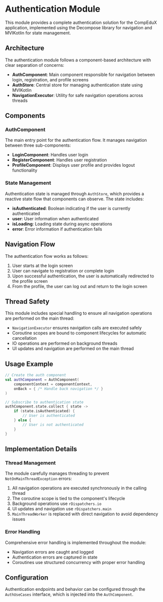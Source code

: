 # Authentication Module

This module provides a complete authentication solution for the CompEduX application, implemented using the Decompose library for navigation and MVIKotlin for state management.

## Architecture

The authentication module follows a component-based architecture with clear separation of concerns:

- **AuthComponent**: Main component responsible for navigation between login, registration, and profile screens
- **AuthStore**: Central store for managing authentication state using MVIKotlin
- **NavigationExecutor**: Utility for safe navigation operations across threads

## Components

### AuthComponent

The main entry point for the authentication flow. It manages navigation between three sub-components:

- **LoginComponent**: Handles user login
- **RegisterComponent**: Handles user registration
- **ProfileComponent**: Displays user profile and provides logout functionality

### State Management

Authentication state is managed through `AuthStore`, which provides a reactive state flow that components can observe. The state includes:

- **isAuthenticated**: Boolean indicating if the user is currently authenticated
- **user**: User information when authenticated
- **isLoading**: Loading state during async operations
- **error**: Error information if authentication fails

## Navigation Flow

The authentication flow works as follows:

1. User starts at the login screen
2. User can navigate to registration or complete login
3. Upon successful authentication, the user is automatically redirected to the profile screen
4. From the profile, the user can log out and return to the login screen

## Thread Safety

This module includes special handling to ensure all navigation operations are performed on the main thread:

- `NavigationExecutor` ensures navigation calls are executed safely
- Coroutine scopes are bound to component lifecycles for automatic cancellation
- IO operations are performed on background threads
- UI updates and navigation are performed on the main thread

## Usage Example

```kotlin
// Create the auth component
val authComponent = AuthComponent(
    componentContext = componentContext,
    onBack = { /* Handle back navigation */ }
)

// Subscribe to authentication state
authComponent.state.collect { state ->
    if (state.isAuthenticated) {
        // User is authenticated
    } else {
        // User is not authenticated
    }
}
```

## Implementation Details

### Thread Management

The module carefully manages threading to prevent `NotOnMainThreadException` errors:

1. All navigation operations are executed synchronously in the calling thread
2. The coroutine scope is tied to the component's lifecycle
3. Background operations use `rDispatchers.io`
4. UI updates and navigation use `rDispatchers.main`
5. `MainThreadWorker` is replaced with direct navigation to avoid dependency issues

### Error Handling

Comprehensive error handling is implemented throughout the module:

- Navigation errors are caught and logged
- Authentication errors are captured in state
- Coroutines use structured concurrency with proper error handling

## Configuration

Authentication endpoints and behavior can be configured through the `AuthUseCases` interface, which is injected into the `AuthComponent`.
